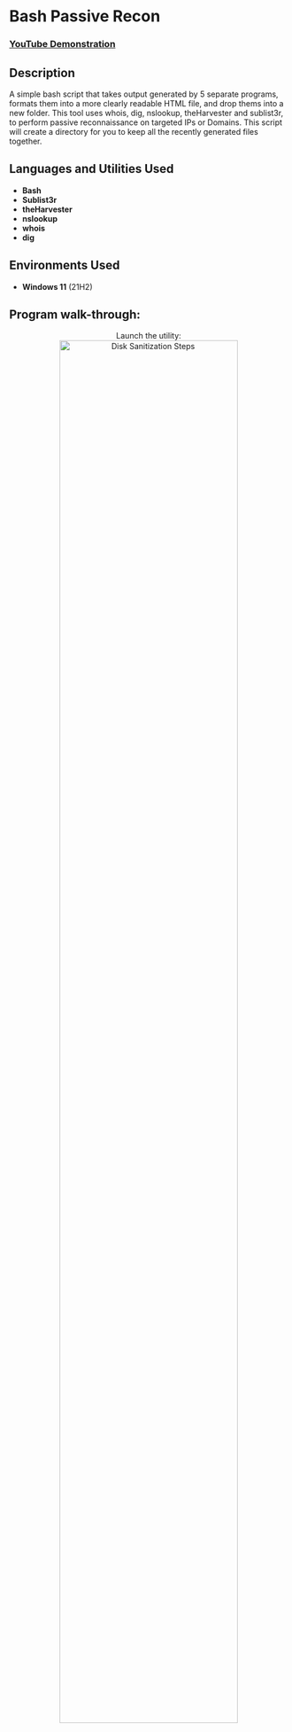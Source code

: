 <h1>Bash Passive Recon</h1>

 ### [YouTube Demonstration](https://youtu.be/7eJexJVCqJo)

<h2>Description</h2>
A simple bash script that takes output generated by 5 separate programs, formats them into a more clearly readable HTML file, and drop thems into a new folder.
This tool uses whois, dig, nslookup, theHarvester and sublist3r, to perform passive reconnaissance on targeted IPs or Domains. This script will create a 
directory for you to keep all the recently generated files together.
<br />


<h2>Languages and Utilities Used</h2>

- <b>Bash</b> 
- <b>Sublist3r</b>
- <b>theHarvester</b>
- <b>nslookup</b>
- <b>whois</b>
- <b>dig</b>

<h2>Environments Used </h2>

- <b>Windows 11</b> (21H2)

<h2>Program walk-through:</h2>

<p align="center">
Launch the utility: <br/>
<img src="https://i.imgur.com/62TgaWL.png" height="80%" width="80%" alt="Disk Sanitization Steps"/>
<br />

</p>

<!--
 ```diff
- text in red
+ text in green
! text in orange
# text in gray
@@ text in purple (and bold)@@
```
--!>
